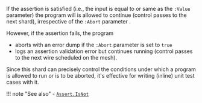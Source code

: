 If the assertion is satisfied (i.e., the input is equal to or same as the `:Value` parameter) the program will is allowed to continue (control passes to the next shard), irrespective of the `:Abort` parameter .

However, if the assertion fails, the program 
- aborts with an error dump if the `:Abort` parameter is set to `true`
- logs an assertion validation error but continues running (control passes to the next wire scheduled on the mesh).

Since this shard can precisely control the conditions under which a program is allowed to run or is to be aborted, it's effective for writing (inline) unit test cases with it.

!!! note "See also"
    - [`Assert.IsNot`](../IsNot)

